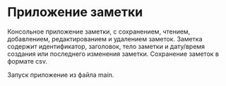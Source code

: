 # Приложение заметки

Консольное приложение заметки, с сохранением, чтением, добавлением,
редактированием и удалением заметок.
Заметка содержит идентификатор, заголовок, тело заметки и дату/время
создания или последнего изменения заметки. 
Сохранение заметок в формате csv.

Запуск приложение из файла main.